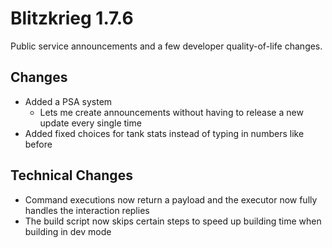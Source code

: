 # Blitzkrieg 1.7.6

Public service announcements and a few developer quality-of-life changes.

## Changes

- Added a PSA system
  - Lets me create announcements without having to release a new update every single time
- Added fixed choices for tank stats instead of typing in numbers like before

## Technical Changes

- Command executions now return a payload and the executor now fully handles the interaction replies
- The build script now skips certain steps to speed up building time when building in dev mode
